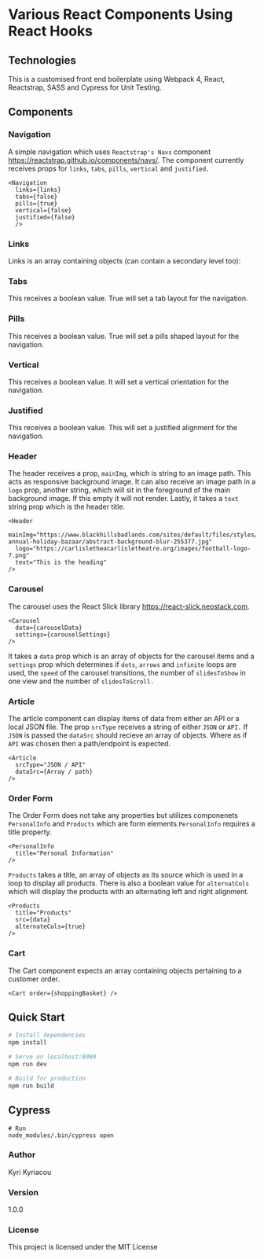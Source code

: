 # Various React Components Using React Hooks

## Technologies
This is a customised front end boilerplate using Webpack 4, React, Reactstrap, SASS and Cypress for Unit Testing.

## Components

### Navigation
A simple navigation which uses `Reactstrap's Navs` component https://reactstrap.github.io/components/navs/.  The component currently receives props for `links`, `tabs`, `pills`, `vertical` and `justified.`

```
<Navigation 
  links={links} 
  tabs={false}
  pills={true}
  vertical={false}
  justified={false}
  />
```

### Links 
Links is an array containing objects (can contain a secondary level too):

### Tabs
This receives a boolean value. True will set a tab layout for the navigation.

### Pills   
This receives a boolean value. True will set a pills shaped layout for the navigation.

### Vertical 
This receives a boolean value. It will set a vertical orientation for the navigation.

### Justified
This receives a boolean value. This will set a justified alignment for the navigation.

### Header
The header receives a prop, `mainImg`, which is string to an image path. This acts as responsive background image. It can also receive an image path in a `logo` prop, another string, which will sit in the foreground of the main background image. If this empty it will not render. Lastly, it takes a `text` string prop which is the header title.

```
<Header
  mainImg="https://www.blackhillsbadlands.com/sites/default/files/styles/bhb40_page_hero/public/photos/events/5th-annual-holiday-bazaar/abstract-background-blur-255377.jpg"
  logo="https://carlisletheacarlisletheatre.org/images/football-logo-7.png"
  text="This is the heading"
/>
```

### Carousel
The carousel uses the React Slick library https://react-slick.neostack.com. 

```
<Carousel
  data={carouselData}
  settings={carouselSettings}
/>
```
    
It takes a `data` prop which is an array of objects for the carousel items and a `settings` prop which determines if `dots`, `arrows` and `infinite` loops are used, the `speed` of the carousel transitions, the number of `slidesToShow` in one view and the number of `slidesToScroll.`       

### Article
The article component can display items of data from either an API or a local JSON file. The prop `srcType` receives a string of either `JSON` or `API.` If `JSON` is passed the `dataSrc` should recieve an array of objects. Where as if `API` was chosen then a path/endpoint is expected. 

```
<Article
  srcType="JSON / API"
  dataSrc={Array / path}
/>
```

### Order Form
The Order Form does not take any properties but utilizes componenets `PersonalInfo` and `Products` which are form elements.`PersonalInfo` requires a title property.
    
```    
<PersonalInfo 
  title="Personal Information"
/>
```

`Products` takes a title, an array of objects as its source which is used in a loop to display all products. There is also a boolean value for `alternatCols` which will display the products with an alternating left and right alignment.

```
<Products 
  title="Products"
  src={data}
  alternateCols={true}
/>    
```

### Cart
The Cart component expects an array containing objects pertaining to a customer order.

```  
<Cart order={shoppingBasket} />
```

## Quick Start

``` bash
# Install dependencies
npm install

# Serve on localhost:8080
npm run dev

# Build for production
npm run build
```

## Cypress

```
# Run
node_modules/.bin/cypress open
```

### Author

Kyri Kyriacou

### Version

1.0.0

### License

This project is licensed under the MIT License
